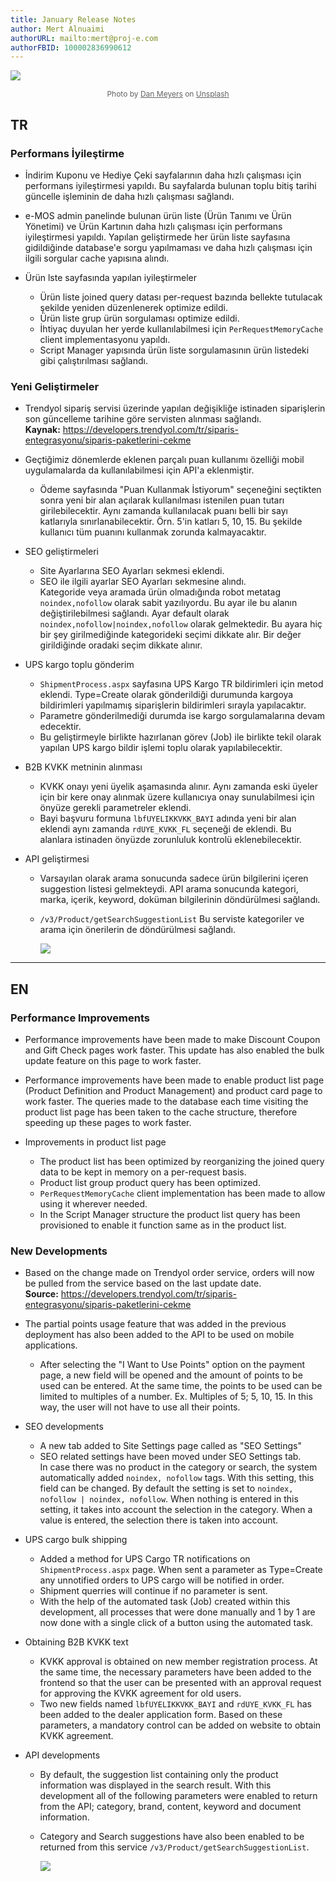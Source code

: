 ```yaml
---
title: January Release Notes
author: Mert Alnuaimi
authorURL: mailto:mert@proj-e.com
authorFBID: 100002836990612
---
```


![](https://snipboard.io/iAErlz.jpg)

<center style="font-size: 12px; color: #636363;">Photo by <a href="https://unsplash.com/@dmey503?utm_source=unsplash&utm_medium=referral&utm_content=creditCopyText" style="color:#636363;
 font-weight:400;  text-decoration: underline;">Dan Meyers</a> on <a href="https://unsplash.com/?utm_source=unsplash&utm_medium=referral&utm_content=creditCopyText" style="color:#636363; font-weight:400; text-decoration: underline;">Unsplash</a></center>

## TR

### Performans İyileştirme

- İndirim Kuponu ve Hediye Çeki sayfalarının daha hızlı çalışması için performans iyileştirmesi yapıldı. Bu sayfalarda bulunan toplu bitiş tarihi güncelle işleminin de daha hızlı çalışması sağlandı.

<!--truncate-->

- e-MOS admin panelinde bulunan ürün liste (Ürün Tanımı ve Ürün Yönetimi) ve Ürün Kartının daha hızlı çalışması için performans iyileştirmesi yapıldı. Yapılan geliştirmede her ürün liste sayfasına gidildiğinde database'e sorgu yapılmaması ve daha hızlı çalışması için ilgili sorgular cache yapısına alındı.

- Ürün lste sayfasında yapılan iyileştirmeler

  - Ürün liste joined query datası per-request bazında bellekte tutulacak şekilde yeniden düzenlenerek optimize edildi.
  - Ürün liste grup ürün sorgulaması optimize edildi.
  - İhtiyaç duyulan her yerde kullanılabilmesi için <code>PerRequestMemoryCache</code> client implementasyonu yapıldı.
  - Script Manager yapısında ürün liste sorgulamasının ürün listedeki gibi çalıştırılması sağlandı.

### Yeni Geliştirmeler

- Trendyol sipariş servisi üzerinde yapılan değişikliğe istinaden siparişlerin son güncelleme tarihine göre servisten alınması sağlandı.
  <br>**Kaynak:** https://developers.trendyol.com/tr/siparis-entegrasyonu/siparis-paketlerini-cekme

- Geçtiğimiz dönemlerde eklenen parçalı puan kullanımı özelliği mobil uygulamalarda da kullanılabilmesi için API'a eklenmiştir.

  - Ödeme sayfasında "Puan Kullanmak İstiyorum" seçeneğini seçtikten sonra yeni bir alan açılarak kullanılması istenilen puan tutarı girilebilecektir. Aynı zamanda kullanılacak puanı belli bir sayı katlarıyla sınırlanabilecektir. Örn. 5'in katları 5, 10, 15. Bu şekilde kullanıcı tüm puanını kullanmak zorunda kalmayacaktır.

- SEO geliştirmeleri

  - Site Ayarlarına SEO Ayarları sekmesi eklendi.
  - SEO ile ilgili ayarlar SEO Ayarları sekmesine alındı.
    <br>Kategoride veya aramada ürün olmadığında robot metatag <code>noindex,nofollow</code> olarak sabit yazılıyordu. Bu ayar ile bu alanın değiştirilebilmesi sağlandı. Ayar default olarak <code>noindex,nofollow|noindex,nofollow</code> olarak gelmektedir. Bu ayara hiç bir şey girilmediğinde kategorideki seçimi dikkate alır. Bir değer girildiğinde oradaki seçim dikkate alınır.

- UPS kargo toplu gönderim

  - <code>ShipmentProcess.aspx</code> sayfasına UPS Kargo TR bildirimleri için metod eklendi. Type=Create olarak gönderildiği durumunda kargoya bildirimleri yapılmamış siparişlerin bildirimleri sırayla yapılacaktır.
  - Parametre gönderilmediği durumda ise kargo sorgulamalarına devam edecektir.
  - Bu geliştirmeyle birlikte hazırlanan görev (Job) ile birlikte tekil olarak yapılan UPS kargo bildir işlemi toplu olarak yapılabilecektir.

- B2B KVKK metninin alınması

  - KVKK onayı yeni üyelik aşamasında alınır. Aynı zamanda eski üyeler için bir kere onay alınmak üzere kullanıcıya onay sunulabilmesi için önyüze gerekli parametreler eklendi.
  - Bayi başvuru formuna <code>lbfUYELIKKVKK_BAYI</code> adında yeni bir alan eklendi aynı zamanda <code>rdUYE_KVKK_FL</code> seçeneği de eklendi. Bu alanlara istinaden önyüzde zorunluluk kontrolü eklenebilecektir.

- API geliştirmesi

  - Varsayılan olarak arama sonucunda sadece ürün bilgilerini içeren suggestion listesi gelmekteydi. API arama sonucunda kategori, marka, içerik, keyword, doküman bilgilerinin döndürülmesi sağlandı.
  - <code>/v3/Product/getSearchSuggestionList</code> Bu serviste kategoriler ve arama için önerilerin de döndürülmesi sağlandı.

    ![](https://snipboard.io/2d70qH.jpg)

---

## EN

### Performance Improvements

- Performance improvements have been made to make Discount Coupon and Gift Check pages work faster. This update has also enabled the bulk update feature on this page to work faster.

<!--truncate-->

- Performance improvements have been made to enable product list page (Product Definition and Product Management) and product card page to work faster. The queries made to the database each time visiting the product list page has been taken to the cache structure, therefore speeding up these pages to work faster.

- Improvements in product list page

  - The product list has been optimized by reorganizing the joined query data to be kept in memory on a per-request basis.
  - Product list group product query has been optimized.
  - <code>PerRequestMemoryCache</code> client implementation has been made to allow using it wherever needed.
  - In the Script Manager structure the product list query has been provisioned to enable it function same as in the product list.

### New Developments

- Based on the change made on Trendyol order service, orders will now be pulled from the service based on the last update date.
  <br>**Source:** https://developers.trendyol.com/tr/siparis-entegrasyonu/siparis-paketlerini-cekme

- The partial points usage feature that was added in the previous deployment has also been added to the API to be used on mobile applications.

  - After selecting the "I Want to Use Points" option on the payment page, a new field will be opened and the amount of points to be used can be entered. At the same time, the points to be used can be limited to multiples of a number. Ex. Multiples of 5; 5, 10, 15. In this way, the user will not have to use all their points.

- SEO developments

  - A new tab added to Site Settings page called as "SEO Settings"
  - SEO related settings have been moved under SEO Settings tab.
    <br>In case there was no product in the category or search, the system automatically added <code>noindex, nofollow</code> tags. With this setting, this field can be changed. By default the setting is set to <code>noindex, nofollow | noindex, nofollow</code>. When nothing is entered in this setting, it takes into account the selection in the category. When a value is entered, the selection there is taken into account.

- UPS cargo bulk shipping

  - Added a method for UPS Cargo TR notifications on <code>ShipmentProcess.aspx</code> page. When sent a parameter as Type=Create any unnotified orders to UPS cargo will be notified in order.
  - Shipment querries will continue if no parameter is sent.
  - With the help of the automated task (Job) created within this development, all processes that were done manually and 1 by 1 are now done with a single click of a button using the automated task.

- Obtaining B2B KVKK text

  - KVKK approval is obtained on new member registration process. At the same time, the necessary parameters have been added to the frontend so that the user can be presented with an approval request for approving the KVKK agreement for old users.
  - Two new fields named <code>lbfUYELIKKVKK_BAYI</code> and <code>rdUYE_KVKK_FL</code> has been added to the dealer application form. Based on these parameters, a mandatory control can be added on website to obtain KVKK agreement.

- API developments

  - By default, the suggestion list containing only the product information was displayed in the search result. With this development all of the following parameters were enabled to return from the API; category, brand, content, keyword and document information.

  - Category and Search suggestions have also been enabled to be returned from this service <code>/v3/Product/getSearchSuggestionList</code>.

    ![](https://snipboard.io/2d70qH.jpg)

